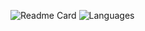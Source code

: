 ![Readme Card](https://github-readme-stats.vercel.app/api?username=thatgravyboat&count_private=true&show_icons=true&theme=dracula)
![Languages](https://github-readme-stats.vercel.app/api/top-langs?username=thatgravyboat&count_private=true&theme=dracula)
